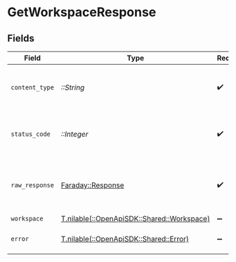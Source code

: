 # GetWorkspaceResponse


## Fields

| Field                                                                          | Type                                                                           | Required                                                                       | Description                                                                    |
| ------------------------------------------------------------------------------ | ------------------------------------------------------------------------------ | ------------------------------------------------------------------------------ | ------------------------------------------------------------------------------ |
| `content_type`                                                                 | *::String*                                                                     | :heavy_check_mark:                                                             | HTTP response content type for this operation                                  |
| `status_code`                                                                  | *::Integer*                                                                    | :heavy_check_mark:                                                             | HTTP response status code for this operation                                   |
| `raw_response`                                                                 | [Faraday::Response](https://www.rubydoc.info/gems/faraday/Faraday/Response)    | :heavy_check_mark:                                                             | Raw HTTP response; suitable for custom response parsing                        |
| `workspace`                                                                    | [T.nilable(::OpenApiSDK::Shared::Workspace)](../../models/shared/workspace.md) | :heavy_minus_sign:                                                             | OK                                                                             |
| `error`                                                                        | [T.nilable(::OpenApiSDK::Shared::Error)](../../models/shared/error.md)         | :heavy_minus_sign:                                                             | Default error response                                                         |